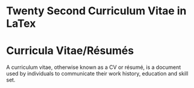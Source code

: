 Twenty Second Curriculum Vitae in LaTex
========================================================================
# Curricula Vitae/Résumés
A curriculum vitae, otherwise known as a CV or résumé, is a document used by individuals to communicate their work history, education and skill set. 
